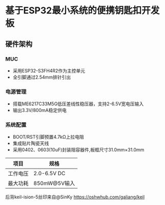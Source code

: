 # 基于ESP32最小系统的便携钥匙扣开发板

## 硬件架构
### MUC
- 采用ESP32-S3FH4R2作为主控单元
- 全引脚通过2.54mm排针引出

### 电源管理
- 搭载ME6217C33M5G低压差线性稳压器，支持2-6.5V宽电压输入
- 输出3.3V/800mA稳定供电

### 系统配置
- BOOT/RST引脚预置4.7kΩ上拉电阻
- 集成贴片陶瓷天线
- 采用0402、0603(10uF)封装阻容器件,板框尺寸31.0mm×31.0mm


| 项目         | 规格              |
|--------------|-------------------|
| 工作电压     | 2.0-6.5V DC       |
| 最大功耗     | 850mW@5V输入      |

后背keil-ision-5丝印来自@SinKy
https://oshwhub.com/galiang/keil

